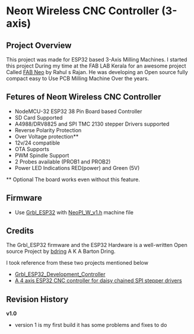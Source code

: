 # Neoπ Wireless CNC Controller (3-axis) 

## Project Overview
This project was made for ESP32 based 3-Axis Milling Machines. I started this project During my time at the FAB LAB Kerala for an awesome project Called [FAB Neo](https://fab.cba.mit.edu/classes/865.21/people/rahul/) by Rahul s Rajan. He was developing an Open source fully compact easy to Use PCB Milling Machine Over the years.

## Fetures of Neoπ Wireless CNC Controller
- NodeMCU-32 ESP32 38 Pin  Board based Controller
- SD Card Supported
- A4988/DRV8825 and SPI TMC 2130 stepper Drivers supported
- Reverse Polarity Protection
- Over Voltage protection**
- 12v/24 compatible
- OTA Supports
- PWM Spindle Support
- 2 Probes available (PROB1 and PROB2)
- Power LED Indications RED(power) and Green (5V)

** Optional The board works even without this feature.

## Firmware

- Use [Grbl_ESP32](https://github.com/bdring/Grbl_Esp32) with [NeoPI_W_v1.h](https://github.com/bdring/Grbl_Esp32/blob/master/Grbl_Esp32/Machines/spi_daisy_4axis.h) machine file

## Credits
The Grbl_ESP32 firmware and the ESP32 Hardware is a well-written Open source Project by [bdring](https://github.com/bdring) A K A Barton Dring.

I took reference from these two projects mentioned below
- [Grbl_ESP32_Development_Controller](https://github.com/bdring/Grbl_ESP32_Development_Controller)
- [A 4 axis ESP32 CNC controller for daisy chained SPI stepper drivers](https://github.com/bdring/4_Axis_SPI_CNC#revision-history)
## Revision History
**v1.0**
- version 1 is my first build it has some problems and fixes to do 

